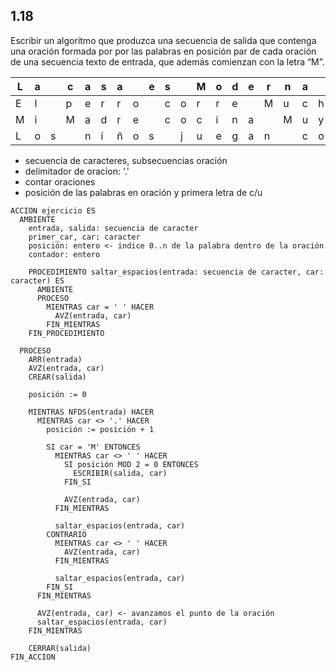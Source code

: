 ## 1.18
Escribir un algoritmo que produzca una secuencia de salida que contenga una oración formada por por las
palabras en posición par de cada oración de una secuencia texto de entrada, que además comienzan con la letra “M”.

| L | a |   | c | a | s | a |   | e | s |   | M | o | d | e | r | n | a |   | y |   | M | a | j | e | s | t | u | o | s | a | . |   |
|---|---|---|---|---|---|---|---|---|---|---|---|---|---|---|---|---|---|---|---|---|---|---|---|---|---|---|---|---|---|---|---|---|
| E | l |   | p | e | r | r | o |   | c | o | r | r | e |   | M | u | c | h | o |   | e | n |   | e | l |   | p | a | r | q | u | e | . |
| M | i |   | M | a | d | r | e |   | c | o | c | i | n | a |   | M | u | y |   | b | i | e | n | . |   |   |   |   |   |   |   |   |   |
| L | o | s |   | n | i | ñ | o | s |   | j | u | e | g | a | n |   | c | o | n |   | M | u | ñ | e | c | o | s |   | v | i | e | j | o |

- secuencia de caracteres, subsecuencias oración
- delimitador de oracion: '.'
- contar oraciones
- posición de las palabras en oración y primera letra de c/u

```
ACCION ejercicio ES
  AMBIENTE
    entrada, salida: secuencia de caracter
    primer_car, car: caracter
    posición: entero <- indice 0..n de la palabra dentro de la oración
    contador: entero

    PROCEDIMIENTO saltar_espacios(entrada: secuencia de caracter, car: caracter) ES
      AMBIENTE
      PROCESO
        MIENTRAS car = ' ' HACER
          AVZ(entrada, car)
        FIN_MIENTRAS
    FIN_PROCEDIMIENTO

  PROCESO
    ARR(entrada)
    AVZ(entrada, car)
    CREAR(salida)

    posición := 0

    MIENTRAS NFDS(entrada) HACER
      MIENTRAS car <> '.' HACER
        posición := posición + 1

        SI car = 'M' ENTONCES
          MIENTRAS car <> ' ' HACER
            SI posición MOD 2 = 0 ENTONCES
              ESCRIBIR(salida, car)
            FIN_SI

            AVZ(entrada, car)
          FIN_MIENTRAS

          saltar_espacios(entrada, car)
        CONTRARIO
          MIENTRAS car <> ' ' HACER
            AVZ(entrada, car)
          FIN_MIENTRAS

          saltar_espacios(entrada, car)
        FIN_SI
      FIN_MIENTRAS

      AVZ(entrada, car) <- avanzamos el punto de la oración
      saltar_espacios(entrada, car)
    FIN_MIENTRAS

    CERRAR(salida)
FIN_ACCION
```
